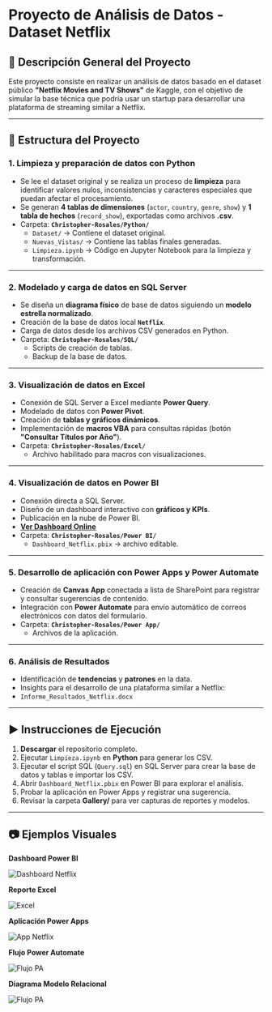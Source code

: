 # Proyecto de Análisis de Datos - Dataset Netflix

## 📌 Descripción General del Proyecto
Este proyecto consiste en realizar un análisis de datos basado en el dataset público **"Netflix Movies and TV Shows"** de Kaggle, con el objetivo de simular la base técnica que podría usar un startup para desarrollar una plataforma de streaming similar a Netflix.

---

## 📂 Estructura del Proyecto

### **1. Limpieza y preparación de datos con Python**
- Se lee el dataset original y se realiza un proceso de **limpieza** para identificar valores nulos, inconsistencias y caracteres especiales que puedan afectar el procesamiento.
- Se generan **4 tablas de dimensiones** (`actor`, `country`, `genre`, `show`) y **1 tabla de hechos** (`record_show`), exportadas como archivos **.csv**.
- Carpeta: **`Christopher-Rosales/Python/`**
  - `Dataset/` → Contiene el dataset original.
  - `Nuevas_Vistas/` → Contiene las tablas finales generadas.
  - `Limpieza.ipynb` → Código en Jupyter Notebook para la limpieza y transformación.

---

### **2. Modelado y carga de datos en SQL Server**
- Se diseña un **diagrama físico** de base de datos siguiendo un **modelo estrella normalizado**.
- Creación de la base de datos local **`Netflix`**.
- Carga de datos desde los archivos CSV generados en Python.
- Carpeta: **`Christopher-Rosales/SQL/`**
  - Scripts de creación de tablas.
  - Backup de la base de datos.

---

### **3. Visualización de datos en Excel**
- Conexión de SQL Server a Excel mediante **Power Query**.
- Modelado de datos con **Power Pivot**.
- Creación de **tablas y gráficos dinámicos**.
- Implementación de **macros VBA** para consultas rápidas (botón **"Consultar Títulos por Año"**).
- Carpeta: **`Christopher-Rosales/Excel/`**
  - Archivo habilitado para macros con visualizaciones.

---

### **4. Visualización de datos en Power BI**
- Conexión directa a SQL Server.
- Diseño de un dashboard interactivo con **gráficos y KPIs**.
- Publicación en la nube de Power BI.
- **[Ver Dashboard Online](https://app.powerbi.com/view?r=eyJrIjoiZDE2NDMxNjEtNzNmNy00OTdhLTliNjMtZDgyODQ3M2MxYTJkIiwidCI6IjFkZjQ2ODhjLWI5MTUtNDEwMy05OGMwLTNhMzY4ZmIyOTNlOCJ9)**
- Carpeta: **`Christopher-Rosales/Power BI/`**
  - `Dashboard_Netflix.pbix` → archivo editable.

---

### **5. Desarrollo de aplicación con Power Apps y Power Automate**
- Creación de **Canvas App** conectada a lista de SharePoint para registrar y consultar sugerencias de contenido.
- Integración con **Power Automate** para envío automático de correos electrónicos con datos del formulario.
- Carpeta: **`Christopher-Rosales/Power App/`**
  - Archivos de la aplicación.

---

### **6. Análisis de Resultados**
- Identificación de **tendencias** y **patrones** en la data.
- Insights para el desarrollo de una plataforma similar a Netflix:
 - `Informe_Resultados_Netflix.docx`

---

## ▶️ Instrucciones de Ejecución

1. **Descargar** el repositorio completo.
2. Ejecutar `Limpieza.ipynb` en **Python** para generar los CSV.
3. Ejecutar el script SQL (`Query.sql`) en SQL Server para crear la base de datos y tablas e importar los CSV.
4. Abrir `Dashboard_Netflix.pbix` en Power BI para explorar el análisis.
5. Probar la aplicación en Power Apps y registrar una sugerencia.
6. Revisar la carpeta **Gallery/** para ver capturas de reportes y modelos.

---

## 📷 Ejemplos Visuales

**Dashboard Power BI**

![Dashboard Netflix](Christopher-Rosales/Gallery/Dashboard_PowerBi.png)

**Reporte Excel**

![Excel](Christopher-Rosales/Gallery/Reporte_Excel.png)

**Aplicación Power Apps**

![App Netflix](Christopher-Rosales/Gallery/Power_App_Parte1.png)

**Flujo Power Automate**

![Flujo PA](Christopher-Rosales/Gallery/Flujo_PowerAutomate.png)

**Diagrama Modelo Relacional**

![Flujo PA](Christopher-Rosales/Gallery/Diagrama_Modelo_Relacional.png)
